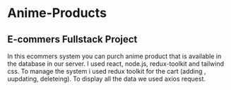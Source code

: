 # Anime-Products
## E-commers Fullstack Project
In this ecommers system you can purch anime product that is available in the database in our server. 
I used react, node.js, redux-toolkit and tailwind css. 
To manage the system i used redux toolkit for the cart (adding , uupdating, deleteing).
To display all the data we used axios request.


